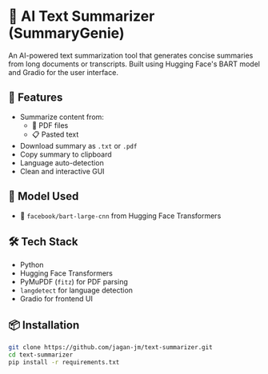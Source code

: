 # 📝 AI Text Summarizer (SummaryGenie)

An AI-powered text summarization tool that generates concise summaries from long documents or transcripts. Built using Hugging Face's BART model and Gradio for the user interface.

## 🚀 Features
- Summarize content from:
  - 🧾 PDF files
  - 📋 Pasted text
- Download summary as `.txt` or `.pdf`
- Copy summary to clipboard
- Language auto-detection
- Clean and interactive GUI

## 🧠 Model Used
- 🤗 `facebook/bart-large-cnn` from Hugging Face Transformers

## 🛠️ Tech Stack
- Python
- Hugging Face Transformers
- PyMuPDF (`fitz`) for PDF parsing
- `langdetect` for language detection
- Gradio for frontend UI

## 📦 Installation
```bash
git clone https://github.com/jagan-jm/text-summarizer.git
cd text-summarizer
pip install -r requirements.txt
